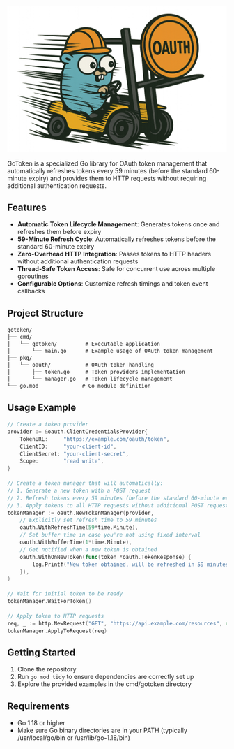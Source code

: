 ![gotoken hero](./assets/gotokenhero.png)

GoToken is a specialized Go library for OAuth token management that automatically refreshes tokens every 59 minutes (before the standard 60-minute expiry) and provides them to HTTP requests without requiring additional authentication requests.

## Features

- **Automatic Token Lifecycle Management**: Generates tokens once and refreshes them before expiry
- **59-Minute Refresh Cycle**: Automatically refreshes tokens before the standard 60-minute expiry
- **Zero-Overhead HTTP Integration**: Passes tokens to HTTP headers without additional authentication requests
- **Thread-Safe Token Access**: Safe for concurrent use across multiple goroutines
- **Configurable Options**: Customize refresh timings and token event callbacks

## Project Structure

```
gotoken/
├── cmd/
│   └── gotoken/         # Executable application
│       └── main.go      # Example usage of OAuth token management
├── pkg/
│   └── oauth/           # OAuth token handling
│       ├── token.go     # Token providers implementation
│       └── manager.go   # Token lifecycle management
└── go.mod              # Go module definition
```

## Usage Example

```go
// Create a token provider
provider := &oauth.ClientCredentialsProvider{
    TokenURL:     "https://example.com/oauth/token",
    ClientID:     "your-client-id",
    ClientSecret: "your-client-secret",
    Scope:        "read write",
}

// Create a token manager that will automatically:
// 1. Generate a new token with a POST request
// 2. Refresh tokens every 59 minutes (before the standard 60-minute expiry)
// 3. Apply tokens to all HTTP requests without additional POST requests
tokenManager := oauth.NewTokenManager(provider,
    // Explicitly set refresh time to 59 minutes
    oauth.WithRefreshTime(59*time.Minute),
    // Set buffer time in case you're not using fixed interval
    oauth.WithBufferTime(1*time.Minute),
    // Get notified when a new token is obtained
    oauth.WithOnNewToken(func(token *oauth.TokenResponse) {
        log.Printf("New token obtained, will be refreshed in 59 minutes")
    }),
)

// Wait for initial token to be ready
tokenManager.WaitForToken()

// Apply token to HTTP requests
req, _ := http.NewRequest("GET", "https://api.example.com/resources", nil)
tokenManager.ApplyToRequest(req)
```

## Getting Started

1. Clone the repository
2. Run `go mod tidy` to ensure dependencies are correctly set up
3. Explore the provided examples in the cmd/gotoken directory

## Requirements

- Go 1.18 or higher
- Make sure Go binary directories are in your PATH (typically /usr/local/go/bin or /usr/lib/go-1.18/bin)
